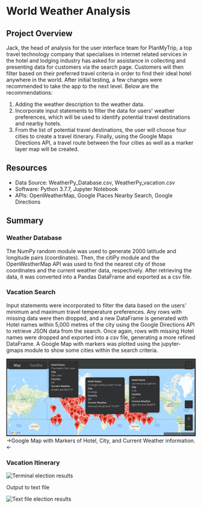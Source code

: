 # World Weather Analysis

## Project Overview
Jack, the head of analysis for the user interface team for PlanMyTrip, a top travel technology company that specialises in internet related services in the hotel and lodging industry has asked for assistance in collecting and presenting data for customers via the search page. Customers will then filter based on their preferred travel criteria in order to find their ideal hotel anywhere in the world. After initial testing, a few changes were recommended to take the app to the next level. Below are the recommendations:

1. Adding the weather description to the weather data.
2. Incorporate input statements to filter the data for users' weather preferences, which will be used to identify potential travel destinations and nearby hotels.
3. From the list of potential travel destinations, the user will choose four cities to create a travel itinerary. Finally, using the Google Maps Directions API, a travel route between the four cities as well as a marker layer map will be created.

## Resources
- Data Source: WeatherPy_Database.csv, WeatherPy_vacation.csv
- Software: Python 3.7.7, Jupyter Notebook
- APIs: OpenWeatherMap, Google Places Nearby Search, Google Directions

## Summary
### Weather Database
The NumPy random module was used to generate 2000 latitude and longitude pairs (coordinates). Then, the citiPy module and the OpenWestherMap API was used to find the nearest city of those coordinates and the current weather data, respectively. After retrieving the data, it was converted into a Pandas DataFrame and exported as a csv file.

### Vacation Search
Input statements were incorporated to filter the data based on the users' minimum and maximum travel temperature preferences. Any rows with missing data were then dropped, and a new DataFrame is generated with Hotel names within 5,000 metres of the city using the Google Directions API to retrieve JSON data from the search. Once again, rows with missing Hotel names were dropped and exported into a csv file, generating a more refined DataFrame. A Google Map with markers was plotted using the jupyter-gmaps module to show some cities within the search criteria.

![WeatherPy Vacation Map](vacation_search/WeatherPy_vacation_map.png)
->Google Map with Markers of Hotel, City, and Current Weather information.<-

### Vacation Itinerary
  

![Terminal election results](resources/election_results_terminal.PNG)


Output to text file

![Text file election results](resources/election_results_txtfile.PNG)
